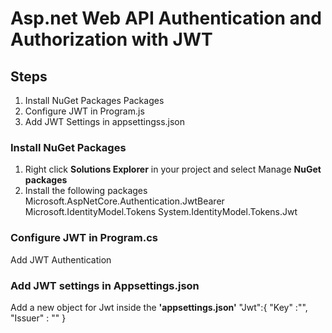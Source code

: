 # Asp.net Web API Authentication and Authorization with JWT
## Steps
  1. Install NuGet Packages Packages
  2. Configure JWT in Program.js
  3. Add JWT Settings in appsettingss.json


### Install NuGet Packages 
  1. Right click **Solutions Explorer** in your project and select Manage **NuGet packages**
  2. Install the following packages
       Microsoft.AspNetCore.Authentication.JwtBearer
       Microsoft.IdentityModel.Tokens
       System.IdentityModel.Tokens.Jwt

### Configure JWT in Program.cs
Add JWT Authentication

### Add JWT settings in Appsettings.json
Add a new object for Jwt inside the **'appsettings.json'**
  "Jwt":{
      "Key" :"",
      "Issuer" : ""
  }

